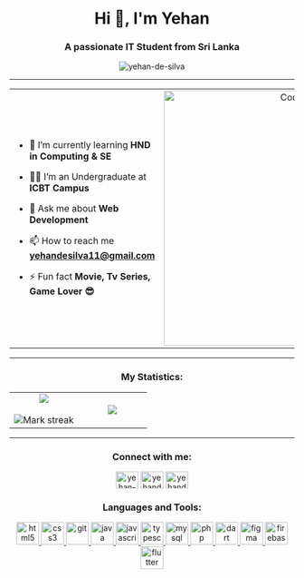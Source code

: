 <h1 align="center">Hi 👋, I'm Yehan</h1>
<h3 align="center">A passionate IT Student from Sri Lanka</h3>

<p align="center"> <img src="https://komarev.com/ghpvc/?username=yehan-de-silva&label=Profile%20views&color=0e75b6&style=flat" alt="yehan-de-silva" /> </p>

---

<markdown-accessiblity-table><table align="center">
<tbody><tr border="none">
<td width="50%" align="left">
<ul dir="auto">
<li>
<p dir="auto">🌱 I’m currently learning <strong>HND in Computing & SE </strong></p>
</li>
<li>
<p dir="auto">🧑‍🎓 I’m an Undergraduate at <strong>ICBT Campus</strong></p>
</li>
<li>
<p dir="auto">💬 Ask me about <strong>Web Development</strong></p>
</li>
<li>
<p dir="auto">📫 How to reach me <strong><a href="mailto:yehandesilva11@gmail.com">yehandesilva11@gmail.com</a></strong></p>
</li>
<li>
<p dir="auto">⚡ Fun fact <strong>Movie, Tv Series, Game Lover 😎</strong></p>
</li>
</ul>
</td>
<td width="50%" align="center">
  <a target="_blank" rel="noopener noreferrer nofollow" href="https://repository-images.githubusercontent.com/588181932/e36ec678-7984-4cdd-8e4c-a3932772ff8e"><img align="center" alt="Coding" width="450" src="https://repository-images.githubusercontent.com/588181932/e36ec678-7984-4cdd-8e4c-a3932772ff8e" style="max-width: 100%;"></a>
  </td>
</tr>
</tbody></table></markdown-accessiblity-table>

---

<h3 align="center">My Statistics:</h3>

<table border="0" align="center">
<tr border="0">
<td width="50%" align="center">
  
  <img  align="center"  src="https://github-readme-stats.vercel.app/api?username=yehan-de-silva&theme=tokyonight&show_icons=false&count_private=true" />
  <br></br>
  <img  title="🔥 Get streak stats for your profile at git.io/streak-stats" alt="Mark streak" src="https://github-readme-streak-stats.herokuapp.com/?user=yehan-de-silva&theme=tokyonight&hide_border=false" />


  
</td>

<td width="50%" align="center">

  <img  align="center"  src="https://github-readme-stats.anuraghazra1.vercel.app/api/top-langs/?username=&theme=tokyonight&hide_border=true&no-bg=true&no-frame=true&langs_count=8"/>
  
  </td>
</tr>
</table>

---

<h3 align="center">Connect with me:</h3>
<p align="center">
<a href="https://linkedin.com/in/yehan-de-silva" target="blank"><img align="center" src="https://raw.githubusercontent.com/rahuldkjain/github-profile-readme-generator/master/src/images/icons/Social/linked-in-alt.svg" alt="yehan-de-silva" height="30" width="40" /></a>
<a href="https://fb.com/yehands" target="blank"><img align="center" src="https://raw.githubusercontent.com/rahuldkjain/github-profile-readme-generator/master/src/images/icons/Social/facebook.svg" alt="yehands" height="30" width="40" /></a>
<a href="https://instagram.com/yehands" target="blank"><img align="center" src="https://raw.githubusercontent.com/rahuldkjain/github-profile-readme-generator/master/src/images/icons/Social/instagram.svg" alt="yehands" height="30" width="40" /></a>
</p>

<h3 align="center">Languages and Tools:</h3>
<p align="center"> <a href="https://www.w3.org/html/" target="_blank" rel="noreferrer"> <img src="https://github.com/Scar1109/skill-icons/blob/main/icons/HTML.svg" alt="html5" width="40" height="40"/> </a> <a href="https://www.w3schools.com/css/" target="_blank" rel="noreferrer"> <img src="https://github.com/Scar1109/skill-icons/blob/main/icons/CSS.svg" alt="css3" width="40" height="40"/> </a> <a href="https://git-scm.com/" target="_blank" rel="noreferrer"> <img src="https://github.com/Scar1109/skill-icons/blob/main/icons/Git.svg" alt="git" width="40" height="40"/> </a> <a href="https://www.java.com" target="_blank" rel="noreferrer"> <img src="https://github.com/Scar1109/skill-icons/blob/main/icons/Java-Light.svg" alt="java" width="40" height="40"/> </a> <a href="https://developer.mozilla.org/en-US/docs/Web/JavaScript" target="_blank" rel="noreferrer"> <img src="https://github.com/Scar1109/skill-icons/blob/main/icons/JavaScript.svg" alt="javascript" width="40" height="40"/> <a href="https://www.typescriptlang.org/" target="_blank" rel="noreferrer"> <img src="https://github.com/Scar1109/skill-icons/blob/main/icons/TypeScript.svg" alt="typescript" width="40" height="40"/> </a> </a> <a href="https://www.mysql.com/" target="_blank" rel="noreferrer"> <img src="https://github.com/Scar1109/skill-icons/blob/main/icons/MySQL-Light.svg" alt="mysql" width="40" height="40"/> </a> <a href="https://www.php.net" target="_blank" rel="noreferrer"> <img src="https://github.com/Scar1109/skill-icons/blob/main/icons/PHP-Light.svg" alt="php" width="40" height="40"/> </a> 
<a href="https://dart.dev" target="_blank" rel="noreferrer"> <img src="https://github.com/Scar1109/skill-icons/blob/main/icons/Dart-Light.svg" alt="dart" width="40" height="40"/> </a> <a href="https://www.figma.com/" target="_blank" rel="noreferrer"> <img src="https://github.com/Scar1109/skill-icons/blob/main/icons/Figma-Light.svg" alt="figma" width="40" height="40"/> </a> <a href="https://firebase.google.com/" target="_blank" rel="noreferrer"> <img src="https://github.com/Scar1109/skill-icons/blob/main/icons/Firebase-Light.svg" alt="firebase" width="40" height="40"/> </a> <a href="https://flutter.dev" target="_blank" rel="noreferrer"> <img src="https://github.com/Scar1109/skill-icons/blob/main/icons/Flutter-Light.svg" alt="flutter" width="40" height="40"/> </a> </p>


